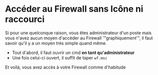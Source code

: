 # Accéder au Firewall sans Icône ni raccourci

Si pour une quelconque raison, vous êtes administrateur d'un poste mais
vous n'avez aucun moyen d'accéder au Firewall '"graphiquement'", il
faut savoir qu'il y a un moyen très simple quand même.

  * Tout d'abord, il faut ouvrir un cmd **en tant qu'administrateur**
  * Une fois celui-ci ouvert, il suffit de taper `wf.msc`

Et voilà, vous avez accès à votre Firewall comme d'habitude
